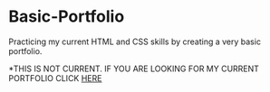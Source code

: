 # Basic-Portfolio

Practicing my current HTML and CSS skills by creating a very basic portfolio.

[](assets/images/readme.png)

*THIS IS NOT CURRENT. IF YOU ARE LOOKING FOR MY CURRENT PORTFOLIO CLICK [HERE](https://ctslone.github.io/Updated-Portfolio/)
